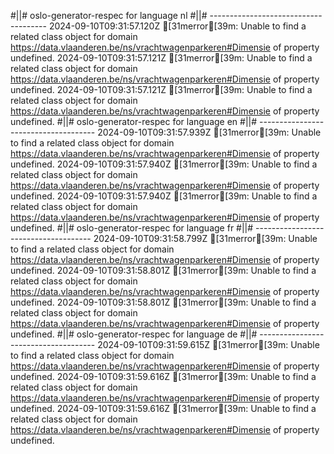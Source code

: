 #||# oslo-generator-respec for language nl
#||# -------------------------------------
2024-09-10T09:31:57.120Z [31merror[39m: Unable to find a related class object for domain https://data.vlaanderen.be/ns/vrachtwagenparkeren#Dimensie of property undefined.
2024-09-10T09:31:57.121Z [31merror[39m: Unable to find a related class object for domain https://data.vlaanderen.be/ns/vrachtwagenparkeren#Dimensie of property undefined.
2024-09-10T09:31:57.121Z [31merror[39m: Unable to find a related class object for domain https://data.vlaanderen.be/ns/vrachtwagenparkeren#Dimensie of property undefined.
#||# oslo-generator-respec for language en
#||# -------------------------------------
2024-09-10T09:31:57.939Z [31merror[39m: Unable to find a related class object for domain https://data.vlaanderen.be/ns/vrachtwagenparkeren#Dimensie of property undefined.
2024-09-10T09:31:57.940Z [31merror[39m: Unable to find a related class object for domain https://data.vlaanderen.be/ns/vrachtwagenparkeren#Dimensie of property undefined.
2024-09-10T09:31:57.940Z [31merror[39m: Unable to find a related class object for domain https://data.vlaanderen.be/ns/vrachtwagenparkeren#Dimensie of property undefined.
#||# oslo-generator-respec for language fr
#||# -------------------------------------
2024-09-10T09:31:58.799Z [31merror[39m: Unable to find a related class object for domain https://data.vlaanderen.be/ns/vrachtwagenparkeren#Dimensie of property undefined.
2024-09-10T09:31:58.801Z [31merror[39m: Unable to find a related class object for domain https://data.vlaanderen.be/ns/vrachtwagenparkeren#Dimensie of property undefined.
2024-09-10T09:31:58.801Z [31merror[39m: Unable to find a related class object for domain https://data.vlaanderen.be/ns/vrachtwagenparkeren#Dimensie of property undefined.
#||# oslo-generator-respec for language de
#||# -------------------------------------
2024-09-10T09:31:59.615Z [31merror[39m: Unable to find a related class object for domain https://data.vlaanderen.be/ns/vrachtwagenparkeren#Dimensie of property undefined.
2024-09-10T09:31:59.616Z [31merror[39m: Unable to find a related class object for domain https://data.vlaanderen.be/ns/vrachtwagenparkeren#Dimensie of property undefined.
2024-09-10T09:31:59.616Z [31merror[39m: Unable to find a related class object for domain https://data.vlaanderen.be/ns/vrachtwagenparkeren#Dimensie of property undefined.
